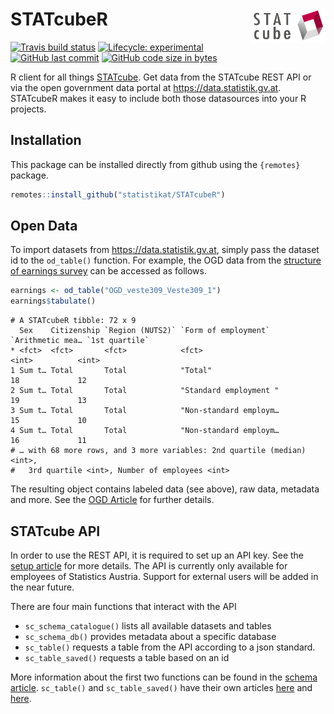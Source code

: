 
# STATcubeR <img src="man/figures/logo_readme.png" align="right" alt="" width="120" />

<!-- badges: start -->

[![Travis build
status](https://travis-ci.org/statistikat/STATcubeR.svg?branch=master)](https://travis-ci.org/statistikat/STATcubeR)
[![Lifecycle:
experimental](https://img.shields.io/badge/lifecycle-experimental-orange.svg)](https://www.tidyverse.org/lifecycle/#experimental)
[![GitHub last
commit](https://img.shields.io/github/last-commit/statistikat/STATcubeR.svg?logo=github)](https://github.com/statistikat/STATcubeR/commits/master)
[![GitHub code size in
bytes](https://img.shields.io/github/languages/code-size/statistikat/STATcubeR?logo=github)](https://github.com/statistikat/STATcubeR)
<!-- badges: end -->

R client for all things [STATcube](http://sdbext:8081/statistik.at/ext/statcube/jsf/dataCatalogueExplorer.xhtml).
Get data from the STATcube REST API or via the open government data portal at
https://data.statistik.gv.at. STATcubeR makes it easy to include both those
datasources into your R projects.

## Installation

This package can be installed directly from github using the `{remotes}` package.

```r
remotes::install_github("statistikat/STATcubeR")
```

## Open Data

To import datasets from https://data.statistik.gv.at, simply pass the dataset
id to the `od_table()` function. For example, the OGD data from the [structure of earnings survey](https://data.statistik.gv.at/web/meta.jsp?dataset=OGD_veste309_Veste309_1)
can be accessed as follows.

```r
earnings <- od_table("OGD_veste309_Veste309_1")
earnings$tabulate()
```

```
# A STATcubeR tibble: 72 x 9
  Sex    Citizenship `Region (NUTS2)` `Form of employment`   `Arithmetic mea… `1st quartile`
* <fct>  <fct>       <fct>            <fct>                             <int>          <int>
1 Sum t… Total       Total            "Total"                              18             12
2 Sum t… Total       Total            "Standard employment "               19             13
3 Sum t… Total       Total            "Non-standard employm…               15             10
4 Sum t… Total       Total            "Non-standard employm…               16             11
# … with 68 more rows, and 3 more variables: 2nd quartile (median) <int>,
#   3rd quartile <int>, Number of employees <int>
```

The resulting object contains labeled data (see above), raw data, metadata and
more. See the [OGD Article](https://statistikat.github.io/STATcubeR/articles/od_table.html) for further details.

## STATcube API

In order to use the REST API, it is required to set up an API key. See the
[setup article](https://statistikat.github.io/STATcubeR/articles/articles/Setup.html)
for more details. The API is currently only available for employees of
Statistics Austria. Support for external users will be added in the near
future.

There are four main functions that interact with the API

  - `sc_schema_catalogue()` lists all available datasets and tables
  - `sc_schema_db()` provides metadata about a specific database
  - `sc_table()` requests a table from the API according to a json
    standard.
  - `sc_table_saved()` requests a table based on an id

More information about the first two functions can be found in the
[schema
article](https://statistikat.github.io/STATcubeR/articles/Schema.html).
`sc_table()` and `sc_table_saved()` have their own articles
[here](https://statistikat.github.io/STATcubeR/articles/JSON-requests.html)
and
[here](https://statistikat.github.io/STATcubeR/articles/Saved-Tables.html).
